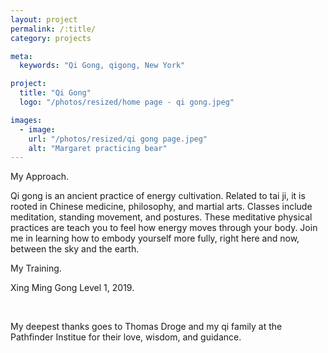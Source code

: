 ```yaml
---
layout: project
permalink: /:title/
category: projects

meta:
  keywords: "Qi Gong, qigong, New York"

project:
  title: "Qi Gong"
  logo: "/photos/resized/home page - qi gong.jpeg"

images:
  - image:
    url: "/photos/resized/qi gong page.jpeg"
    alt: "Margaret practicing bear"
---
```

<div>

<span class="h2">My Approach.</span>
<p>Qi gong is an ancient practice of energy cultivation. Related to tai ji, it is rooted in Chinese medicine, philosophy, and martial arts. Classes include meditation, standing movement, and postures. These meditative physical practices are teach you to feel how energy moves through your body. Join me in learning how to embody yourself more fully, right here and now, between the sky and the earth.</p>

<span class="h2">My Training.</span>

<p>Xing Ming Gong Level 1, 2019.</p>

<br />

<p>My deepest thanks goes to Thomas Droge and my qi family at the Pathfinder Institue for their love, wisdom, and guidance. </p>

</div>
